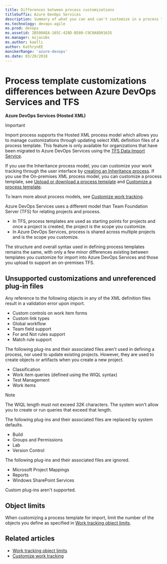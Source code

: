 ```yaml
---
title: Differences between process customizations
titleSuffix: Azure DevOps Services  
description: Summary of what you can and can't customize in a process template to support customized work tracking in Azure DevOps Services.
ms.technology: devops-agile
ms.prod: devops
ms.assetid: 2B500AEA-165C-428D-B580-C9C0A8D01635
ms.manager: mijacobs
ms.author: kaelli
author: KathrynEE
monikerRange: 'azure-devops'
ms.date: 03/20/2018
---
```


# Process template customizations differences between Azure DevOps Services and TFS  

**Azure DevOps Services (Hosted XML)**
 
> [!IMPORTANT]  
> Import process supports the Hosted XML process model which allows you to manage customizations through updating select XML definition files of a process template. This feature is only available for organizations that have been migrated to Azure DevOps Services using the [TFS Data Import Service](https://aka.ms/TFSDataImport). 
>
> If you use the Inheritance process model, you can customize your work tracking through the user interface by [creating an Inheritance process](../manage-process.md). If you use the On-premises XML process model, you can customize a process template, see [Upload or download a process template](../../../../boards/work-items/guidance/manage-process-templates.md) and [Customize a process template](../../../../reference/process-templates/customize-process.md).
>
>To learn more about process models, see [Customize work tracking](../../../../reference/customize-work.md).  

Azure DevOps Services uses a different model than Team Foundation Server (TFS) for relating projects and process.  
* In TFS, process templates are used as starting points for projects and once a project is created, the project is the scope you customize.
* In Azure DevOps Services, process is shared across multiple projects and is the scope you customize.  
 
The structure and overall syntax used in defining process templates remains the same, with only a few minor differences existing between templates you customize for import into Azure DevOps Services and those you upload to support an on-premises TFS.  

## Unsupported customizations and unreferenced plug-in files

Any reference to the following objects in any of the XML definition files result in a validation error upon import.  
*   Custom controls on work item forms  
*   Custom link types  
*   Global workflow 
*   Team field support
*   For and Not rules support
*   Match rule support

The following plug-ins and their associated files aren't used in defining a process, nor used to update existing projects. 
However, they are used to create objects or artifacts when you create a new project.  
*   Classification      
*   Work item queries (defined using the WIQL syntax)  
*   Test Management
*   Work items  <!--- TBD --> 

> [!NOTE]    
> The WIQL length must not exceed 32K characters. The system won't allow you to create or run queries that exceed that length.   

The following plug-ins and their associated files are replaced by system defaults.  
*   Build    
*   Groups and Permissions
*   Lab  
*   Version Control   

The following plug-ins and their associated files are ignored.  
*   Microsoft Project Mappings
*   Reports  
*   Windows SharePoint Services  

Custom plug-ins aren't supported. 

## Object limits 
When customizing a process template for import, limit the number of the objects you define as specified in [Work tracking object limits](../object-limits.md).  

<!---
## Tools with limited support 
When you connect to Azure DevOps Services, you can use the following tools subject to limitations:   

- [Visual Studio Process Template Manager](../../../../boards/work-items/guidance/manage-process-templates.md): You can download a process template, but all other functions are disabled.   
- Process Editor: You can use select functions to view or export a WIT definition or global list, or use the Work Item Field Explorer. Access is denied to save modified WIT and global list definitions.  
- **witadmin** command line tool: Select commands, such as export and list commands, work when connected to Azure DevOps Services. Review [witAdmin: Customize and manage objects for tracking work](../../../../reference/witadmin/witadmin-customize-and-manage-objects-for-tracking-work.md) for which commands are supported.

-->

## Related articles

- [Work tracking object limits](../object-limits.md)   
- [Customize work tracking](../../../../reference/customize-work.md) 
